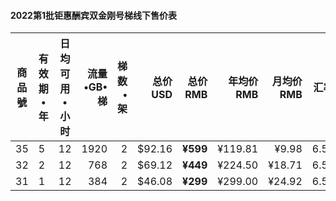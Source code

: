 
#### 2022第1批钜惠酬宾双金刚号梯线下售价表

|商品號|有效期•年|日均可用•小时|流量•GB•梯|梯数•架|总价USD|总价RMB|年均价RMB|月均价RMB|汇率|线下限售|
|-----|-----|-------|---:|---:|-------:|------:|------:|----:|---|------|
|35|5|12|1920|2|$92.16| <strong> ¥599|¥119.81|¥9.98 | 6.50 |10,000|
|32|2|12|768|2|$69.12| <strong> ¥449|¥224.50 |¥18.71| 6.50 |10,000 |
|31|1|12|384|2|$46.08| <strong> ¥299|¥299.00 |¥24.92| 6.50 |10,000 |

